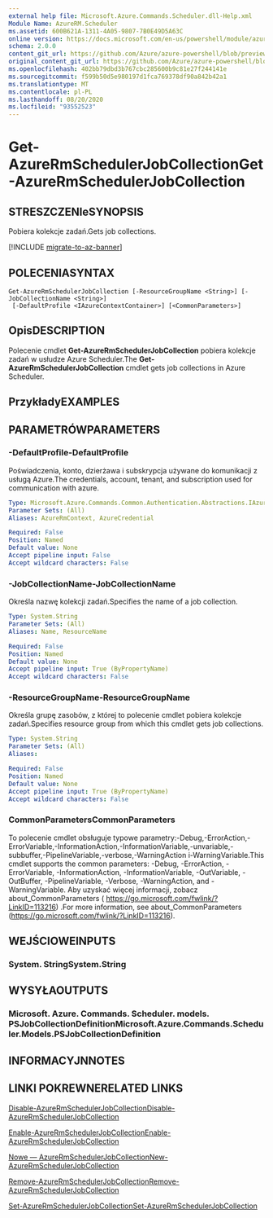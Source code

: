 ```yaml
---
external help file: Microsoft.Azure.Commands.Scheduler.dll-Help.xml
Module Name: AzureRM.Scheduler
ms.assetid: 600B621A-1311-4A05-9807-7B0E49D5A63C
online version: https://docs.microsoft.com/en-us/powershell/module/azurerm.scheduler/get-azurermschedulerjobcollection
schema: 2.0.0
content_git_url: https://github.com/Azure/azure-powershell/blob/preview/src/ResourceManager/Scheduler/Commands.Scheduler/help/Get-AzureRmSchedulerJobCollection.md
original_content_git_url: https://github.com/Azure/azure-powershell/blob/preview/src/ResourceManager/Scheduler/Commands.Scheduler/help/Get-AzureRmSchedulerJobCollection.md
ms.openlocfilehash: 402bb79dbd3b767cbc285600b9c81e27f244141e
ms.sourcegitcommit: f599b50d5e980197d1fca769378df90a842b42a1
ms.translationtype: MT
ms.contentlocale: pl-PL
ms.lasthandoff: 08/20/2020
ms.locfileid: "93552523"
---
```

# <span data-ttu-id="fd646-101">Get-AzureRmSchedulerJobCollection</span><span class="sxs-lookup"><span data-stu-id="fd646-101">Get-AzureRmSchedulerJobCollection</span></span>

## <span data-ttu-id="fd646-102">STRESZCZENIe</span><span class="sxs-lookup"><span data-stu-id="fd646-102">SYNOPSIS</span></span>
<span data-ttu-id="fd646-103">Pobiera kolekcje zadań.</span><span class="sxs-lookup"><span data-stu-id="fd646-103">Gets job collections.</span></span>

[!INCLUDE [migrate-to-az-banner](../../includes/migrate-to-az-banner.md)]

## <span data-ttu-id="fd646-104">POLECENIA</span><span class="sxs-lookup"><span data-stu-id="fd646-104">SYNTAX</span></span>

```
Get-AzureRmSchedulerJobCollection [-ResourceGroupName <String>] [-JobCollectionName <String>]
 [-DefaultProfile <IAzureContextContainer>] [<CommonParameters>]
```

## <span data-ttu-id="fd646-105">Opis</span><span class="sxs-lookup"><span data-stu-id="fd646-105">DESCRIPTION</span></span>
<span data-ttu-id="fd646-106">Polecenie cmdlet **Get-AzureRmSchedulerJobCollection** pobiera kolekcje zadań w usłudze Azure Scheduler.</span><span class="sxs-lookup"><span data-stu-id="fd646-106">The **Get-AzureRmSchedulerJobCollection** cmdlet gets job collections in Azure Scheduler.</span></span>

## <span data-ttu-id="fd646-107">Przykłady</span><span class="sxs-lookup"><span data-stu-id="fd646-107">EXAMPLES</span></span>

## <span data-ttu-id="fd646-108">PARAMETRÓW</span><span class="sxs-lookup"><span data-stu-id="fd646-108">PARAMETERS</span></span>

### <span data-ttu-id="fd646-109">-DefaultProfile</span><span class="sxs-lookup"><span data-stu-id="fd646-109">-DefaultProfile</span></span>
<span data-ttu-id="fd646-110">Poświadczenia, konto, dzierżawa i subskrypcja używane do komunikacji z usługą Azure.</span><span class="sxs-lookup"><span data-stu-id="fd646-110">The credentials, account, tenant, and subscription used for communication with azure.</span></span>

```yaml
Type: Microsoft.Azure.Commands.Common.Authentication.Abstractions.IAzureContextContainer
Parameter Sets: (All)
Aliases: AzureRmContext, AzureCredential

Required: False
Position: Named
Default value: None
Accept pipeline input: False
Accept wildcard characters: False
```

### <span data-ttu-id="fd646-111">-JobCollectionName</span><span class="sxs-lookup"><span data-stu-id="fd646-111">-JobCollectionName</span></span>
<span data-ttu-id="fd646-112">Określa nazwę kolekcji zadań.</span><span class="sxs-lookup"><span data-stu-id="fd646-112">Specifies the name of a job collection.</span></span>

```yaml
Type: System.String
Parameter Sets: (All)
Aliases: Name, ResourceName

Required: False
Position: Named
Default value: None
Accept pipeline input: True (ByPropertyName)
Accept wildcard characters: False
```

### <span data-ttu-id="fd646-113">-ResourceGroupName</span><span class="sxs-lookup"><span data-stu-id="fd646-113">-ResourceGroupName</span></span>
<span data-ttu-id="fd646-114">Określa grupę zasobów, z której to polecenie cmdlet pobiera kolekcje zadań.</span><span class="sxs-lookup"><span data-stu-id="fd646-114">Specifies resource group from which this cmdlet gets job collections.</span></span>

```yaml
Type: System.String
Parameter Sets: (All)
Aliases:

Required: False
Position: Named
Default value: None
Accept pipeline input: True (ByPropertyName)
Accept wildcard characters: False
```

### <span data-ttu-id="fd646-115">CommonParameters</span><span class="sxs-lookup"><span data-stu-id="fd646-115">CommonParameters</span></span>
<span data-ttu-id="fd646-116">To polecenie cmdlet obsługuje typowe parametry:-Debug,-ErrorAction,-ErrorVariable,-InformationAction,-InformationVariable,-unvariable,-subbuffer,-PipelineVariable,-verbose,-WarningAction i-WarningVariable.</span><span class="sxs-lookup"><span data-stu-id="fd646-116">This cmdlet supports the common parameters: -Debug, -ErrorAction, -ErrorVariable, -InformationAction, -InformationVariable, -OutVariable, -OutBuffer, -PipelineVariable, -Verbose, -WarningAction, and -WarningVariable.</span></span> <span data-ttu-id="fd646-117">Aby uzyskać więcej informacji, zobacz about_CommonParameters ( https://go.microsoft.com/fwlink/?LinkID=113216) .</span><span class="sxs-lookup"><span data-stu-id="fd646-117">For more information, see about_CommonParameters (https://go.microsoft.com/fwlink/?LinkID=113216).</span></span>

## <span data-ttu-id="fd646-118">WEJŚCIOWE</span><span class="sxs-lookup"><span data-stu-id="fd646-118">INPUTS</span></span>

### <span data-ttu-id="fd646-119">System. String</span><span class="sxs-lookup"><span data-stu-id="fd646-119">System.String</span></span>

## <span data-ttu-id="fd646-120">WYSYŁA</span><span class="sxs-lookup"><span data-stu-id="fd646-120">OUTPUTS</span></span>

### <span data-ttu-id="fd646-121">Microsoft. Azure. Commands. Scheduler. models. PSJobCollectionDefinition</span><span class="sxs-lookup"><span data-stu-id="fd646-121">Microsoft.Azure.Commands.Scheduler.Models.PSJobCollectionDefinition</span></span>

## <span data-ttu-id="fd646-122">INFORMACYJN</span><span class="sxs-lookup"><span data-stu-id="fd646-122">NOTES</span></span>

## <span data-ttu-id="fd646-123">LINKI POKREWNE</span><span class="sxs-lookup"><span data-stu-id="fd646-123">RELATED LINKS</span></span>

[<span data-ttu-id="fd646-124">Disable-AzureRmSchedulerJobCollection</span><span class="sxs-lookup"><span data-stu-id="fd646-124">Disable-AzureRmSchedulerJobCollection</span></span>](./Disable-AzureRmSchedulerJobCollection.md)

[<span data-ttu-id="fd646-125">Enable-AzureRmSchedulerJobCollection</span><span class="sxs-lookup"><span data-stu-id="fd646-125">Enable-AzureRmSchedulerJobCollection</span></span>](./Enable-AzureRmSchedulerJobCollection.md)

[<span data-ttu-id="fd646-126">Nowe — AzureRmSchedulerJobCollection</span><span class="sxs-lookup"><span data-stu-id="fd646-126">New-AzureRmSchedulerJobCollection</span></span>](./New-AzureRmSchedulerJobCollection.md)

[<span data-ttu-id="fd646-127">Remove-AzureRmSchedulerJobCollection</span><span class="sxs-lookup"><span data-stu-id="fd646-127">Remove-AzureRmSchedulerJobCollection</span></span>](./Remove-AzureRmSchedulerJobCollection.md)

[<span data-ttu-id="fd646-128">Set-AzureRmSchedulerJobCollection</span><span class="sxs-lookup"><span data-stu-id="fd646-128">Set-AzureRmSchedulerJobCollection</span></span>](./Set-AzureRmSchedulerJobCollection.md)


